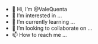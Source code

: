 - 👋 Hi, I’m @ValeQuenta
- 👀 I’m interested in ...
- 🌱 I’m currently learning ...
- 💞️ I’m looking to collaborate on ...
- 📫 How to reach me ...

<!---
ValeQuenta/ValeQuenta is a ✨ special ✨ repository because its `README.md` (this file) appears on your GitHub profile.
You can click the Preview link to take a look at your changes.
--->

